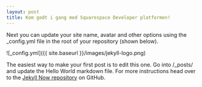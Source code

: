 ```yaml
---
layout: post
title: Kom godt i gang med Squarespace Developer platformen!
---
```


Next you can update your site name, avatar and other options using the _config.yml file in the root of your repository (shown below).

![_config.yml]({{ site.baseurl }}/images/jekyll-logo.png)

The easiest way to make your first post is to edit this one. Go into /_posts/ and update the Hello World markdown file. For more instructions head over to the [Jekyll Now repository](https://github.com/barryclark/jekyll-now) on GitHub.

